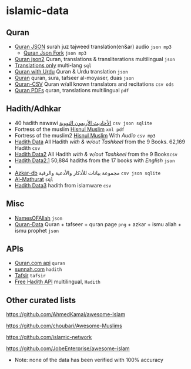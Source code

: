 # islamic-data

<!--name, link, (description if any), formats available-->

## Quran

- [Quran JSON](https://github.com/semarketir/quranjson) surah juz tajweed translation(en&ar) audio `json mp3`
  - [Quran Json Fork](https://github.com/SadaqaWorks/quranjson) `json mp3`
- [Quran json2](https://github.com/risan/quran-json) Quran, translations & transliterations multilingual `json`
- [Translations only](https://github.com/SadaqaWorks/IslaicDatabase) multi-lang `sql`
- [Quran with Urdu](https://github.com/qalbay/complete-quran-data) Quran & Urdu translation `json`
- [Quran](https://github.com/00AhmedMokhtar00/QuranTafseer-ar-json) quran, sura, tafseer al-moyaser, duas `json`
- [Quran-CSV](https://github.com/azvox/quran-csv/tree/master/resources) Quran w/all known translators and recitations `csv ods`
- [Quran PDFs](https://github.com/abodehq/QuranPDF) quran, translations multilingual `pdf`

## Hadith/Adhkar

- 40 hadith nawawi [الأحاديث الأربعون النووية](https://github.com/osamayy/40-hadith-nawawi-db) `csv json sqlite`
- Fortress of the muslim [Hisnul Muslim](https://github.com/khalid-hussain/hisnulMuslimDB) `xml pdf` <!-- No sqlite -->
- Fortress of the muslim2 [Hisnul Muslim](https://github.com/sheikhhanif/Hisnul_Muslim_Database) With _Audio_ `csv mp3` <!-- No sqlite -->
- [Hadith Data](https://github.com/abdelrahmaan/Hadith-Data-Sets) All Hadith _with & w/out Tashkeel_ from the 9 Books. 62,169 Hadith `csv`
- [Hadith Data2](https://github.com/mhashim6/Open-Hadith-Data) All Hadith _with & w/out Tashkeel_ from the 9 Books`csv`
- [Hadith Data2.1](https://github.com/A7med3bdulBaset/hadith-json) 50,884 hadiths from the 17 books with _English_ `json`
-
- [Azkar-db](https://github.com/osamayy/azkar-db) مجموعة بيانات للأذكار والأدعية والرقية `csv json sqlite`
- [Al-Mathurat](https://github.com/adiman-muhammad/Mathurat) `sql`
- [Hadith Data3](https://github.com/ceefour/hadith-islamware) hadith from islamware `csv`

## Misc <!--uncategorised-->

- [NamesOFAllah](https://github.com/Alsarmad/Names_Of_Allah_Json) `json`
- [Quran-Data](https://github.com/Mohamed-Nagdy/Quran-App-Data) Quran + tafseer + quran page `png` + azkar + ismu allah + ismu prophet `json`

## APIs

- [Quran.com api](https://github.com/quran/quran.com-api) `quran` <!--(https://api-docs.quran.com/docs/category/quran.com-api)-->
- [sunnah.com](https://github.com/sunnah-com/api) `hadith`
- [Tafsir](https://github.com/Quran-Tafseer/tafseer_api) `tafsir`
- [Free Hadith API](https://github.com/fawazahmed0/hadith-api) multilingual, `Hadith`

## Other curated lists

https://github.com/AhmedKamal/awesome-Islam

https://github.com/choubari/Awesome-Muslims

https://github.com/islamic-network

https://github.com/JobeEnterprise/awesome-islam

- Note: none of the data has been verified with 100% accuracy
